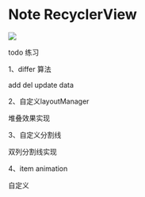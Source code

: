# Note RecyclerView

![](https://gitee.com/sunnnydaydev/my-pictures/raw/master/github/rv/RecyclerView.png)

todo 练习



1、differ 算法

   add del update data

2、自定义layoutManager

   堆叠效果实现

3、自定义分割线

   双列分割线实现

4、item animation

   自定义
   
